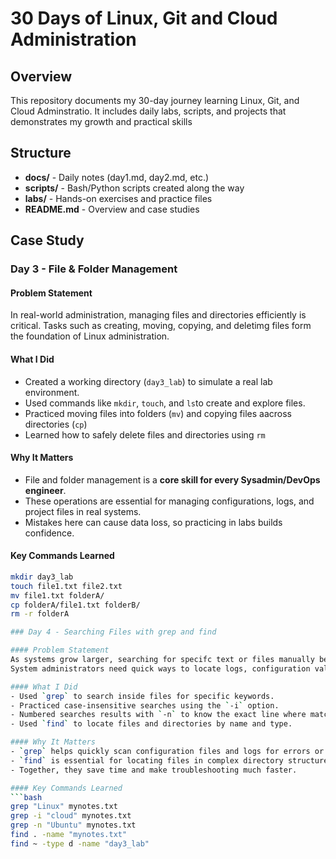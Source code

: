 # 30 Days of Linux, Git and Cloud Administration

## Overview
This repository documents my 30-day journey learning Linux, Git, and Cloud Adminstratio.
It includes daily labs, scripts, and projects that demonstrates my growth and practical skills

## Structure
- **docs/** - Daily notes (day1.md, day2.md, etc.)
- **scripts/** - Bash/Python scripts created along the way
- **labs/** - Hands-on exercises and practice files
- **README.md** - Overview and case studies 

## Case Study 

### Day 3 - File & Folder Management

#### Problem Statement 
In real-world administration, managing files and directories efficiently is critical. 
Tasks such as creating, moving, copying, and deletimg files form the foundation of Linux administration.

#### What I Did
- Created a working directory (`day3_lab`) to simulate a real lab environment.
- Used commands like `mkdir`, `touch`, and `ls`to create and explore files.
- Practiced moving files into folders (`mv`) and copying files aacross directories (`cp`)
- Learned how to safely delete files and directories using `rm`

#### Why It Matters
- File and folder management is a **core skill for every Sysadmin/DevOps engineer**.
- These operations are essential for managing configurations, logs, and project files in real systems.
- Mistakes here can cause data loss, so practicing in labs builds confidence.

#### Key Commands Learned
```bash
mkdir day3_lab
touch file1.txt file2.txt
mv file1.txt folderA/
cp folderA/file1.txt folderB/
rm -r folderA

### Day 4 - Searching Files with grep and find

#### Problem Statement 
As systems grow larger, searching for specifc text or files manually becomes inefficient.
System administrators need quick ways to locate logs, configuration values, or specific files in huge directories.

#### What I Did 
- Used `grep` to search inside files for specific keywords.
- Practiced case-insensitive searches using the `-i` option.
- Numbered searches results with `-n` to know the exact line where matches occured occured.
- Used `find` to locate files and directories by name and type.

#### Why It Matters
- `grep` helps quickly scan configuration files and logs for errors or keywords.
- `find` is essential for locating files in complex directory structures.
- Together, they save time and make troubleshooting much faster.

#### Key Commands Learned 
```bash
grep "Linux" mynotes.txt
grep -i "cloud" mynotes.txt
grep -n "Ubuntu" mynotes.txt
find . -name "mynotes.txt"
find ~ -type d -name "day3_lab"
 
